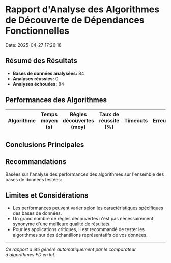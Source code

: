 # Rapport d'Analyse des Algorithmes de Découverte de Dépendances Fonctionnelles

Date: 2025-04-27 17:26:18

## Résumé des Résultats

- **Bases de données analysées:** 84
- **Analyses réussies:** 0
- **Analyses échouées:** 84

## Performances des Algorithmes

| Algorithme | Temps moyen (s) | Règles découvertes (moy) | Taux de réussite (%) | Timeouts | Erreurs |
|------------|----------------|-------------------------|---------------------|----------|--------|

## Conclusions Principales


## Recommandations

Basées sur l'analyse des performances des algorithmes sur l'ensemble des bases de données testées:


## Limites et Considérations

- Les performances peuvent varier selon les caractéristiques spécifiques des bases de données.
- Un grand nombre de règles découvertes n'est pas nécessairement synonyme d'une meilleure qualité de résultats.
- Pour les applications critiques, il est recommandé de tester les algorithmes sur des échantillons représentatifs de vos données.

---
*Ce rapport a été généré automatiquement par le comparateur d'algorithmes FD en lot.*
